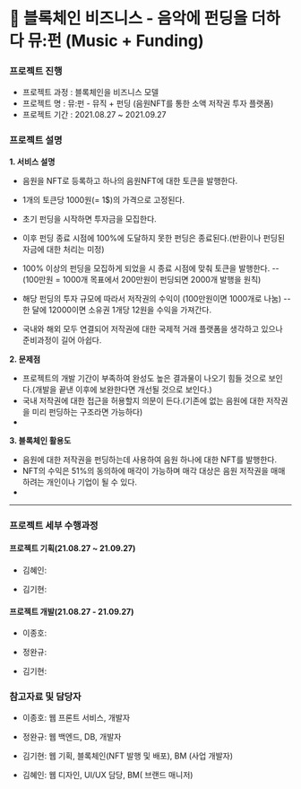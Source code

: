 # 🔗 블록체인 비즈니스 - 음악에 펀딩을 더하다 뮤:펀 (Music + Funding)

### 프로젝트 진행

-   프로젝트 과정 :  블록체인을 비즈니스 모델
-   프로젝트 명 : 뮤:펀 - 뮤직 + 펀딩 (음원NFT를 통한 소액 저작권 투자 플랫폼)
-   프로젝트 기간 : 2021.08.27 ~ 2021.09.27 

### 프로젝트 설명

**1. 서비스 설명**
-   음원을 NFT로 등록하고 하나의 음원NFT에 대한 토큰을 발행한다.
-   1개의 토큰당 1000원(= 1$)의 가격으로 고정된다.
 
-   초기 펀딩을 시작하면 투자금을 모집한다.
-   이후 펀딩 종료 시점에 100%에 도달하지 못한 펀딩은 종료된다.(반환이나 펀딩된 자금에 대한 처리는 미정)
-   100% 이상의 펀딩을 모집하게 되었을 시 종료 시점에 맞춰 토큰을 발행한다.
-- (100만원 = 1000개 목표에서 200만원이 펀딩되면 2000개 발행을 원칙)
 
-   해당 펀딩의 투자 규모에 따라서 저작권의 수익이 (100만원이면 1000개로 나눔) 
--  한 달에 12000이면 소유권 1개당 12원을 수익을 가져간다.
  
-   국내와 해외 모두 연결되어 저작권에 대한 국제적 거래 플랫폼을 생각하고 있으나 준비과정이 길어 아쉽다.

**2. 문제점**

-   프로젝트의 개발 기간이 부족하여 완성도 높은 결과물이 나오기 힘들 것으로 보인다.(개발을 끝낸 이후에 보완한다면 개선될 것으로 보인다.)
-   국내 저작권에 대한 접근을 허용할지 의문이 든다.(기존에 없는 음원에 대한 저작권을 미리 펀딩하는 구조라면 가능하다)
-   

**3. 블록체인 활용도**
-   음원에 대한 저작권을 펀딩하는데 사용하여 음원 하나에 대한 NFT를 발행한다.
-   NFT의 수익은 51%의 동의하에 매각이 가능하며 매각 대상은 음원 저작권을 매매하려는 개인이나 기업이 될 수 있다.
-   

---

### 프로젝트 세부 수행과정

#### 프로젝트 기획(21.08.27 ~ 21.09.27)

-   김혜인: 

-   김기현: 

#### 프로젝트 개발(21.08.27 - 21.09.27)

-   이종호:

-   정완규:

-   김기현:

### 참고자료 및 담당자

-   이종호: 웹 프론트 서비스, 개발자
 
-   정완규: 웹 백엔드, DB, 개발자

-   김기현: 웹 기획, 블록체인(NFT 발행 및 배포), BM (사업 개발자)

-   김혜인: 웹 디자인, UI/UX 담당, BM( 브랜드 매니저)
